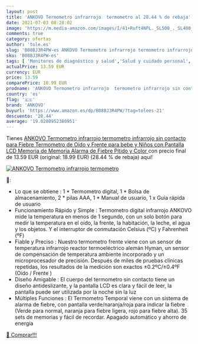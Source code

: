 ```yaml
---
layout: post
title: 'ANKOVO Termometro infrarrojo  termometro al 28.44 % de rebaja'
date: 2021-07-03 08:28:02
image: 'https://m.media-amazon.com/images/I/41+Ruft4NPL._SL500_._SL400_.jpg'
comments: true
category: ofertas
author: 'tole.es'
slug: 'B08BJ3R4PW-es ANKOVO Termometro infrarrojo termometro infrarrojo sin...'
sku: 'B08BJ3R4PW-es'
tags: [ 'Monitores de diagnóstico y salud','Salud y cuidado personal','Suministros y equipamiento médico','Termómetros de oído','Termómetros médicos','Termómetros y accesorios','ankovo','bebe', ]
actualPrice: 13.59 EUR
currency: EUR
price: 13.59
comparePrice: 18.99 EUR
prodname: 'ANKOVO Termometro infrarrojo  termometro infrarrojo sin contacto para Fiebre  Termometro de Oído y Frente para bebe y Niños  con Pantalla LCD  Memoria de Memoria  Alarma de Fiebre  Pitido y Color '
country: 'es'
flag: '🇪🇸'
brand: 'ANKOVO'
buyurl: 'https://www.amazon.es/dp/B08BJ3R4PW/?tag=tolees-21'
descuento: '28.44'
average: '19.0280952380951'
---
```


Tienes [ANKOVO Termometro infrarrojo  termometro infrarrojo sin contacto para Fiebre  Termometro de Oído y Frente para bebe y Niños  con Pantalla LCD  Memoria de Memoria  Alarma de Fiebre  Pitido y Color ](https://www.amazon.es/dp/B08BJ3R4PW/?tag=tolees-21) con precio final de  13.59 EUR (original: 18.99 EUR) (28.44 %  de rebaja) aqui!

[![ANKOVO Termometro infrarrojo  termometro](https://m.media-amazon.com/images/I/41+Ruft4NPL._SL500_._SL400_.jpg)](https://www.amazon.es/dp/B08BJ3R4PW/?tag=tolees-21)

🔎:

- Lo que se obtiene : 1 * Termometro digital, 1 * Bolsa de almacenamiento, 2 * pilas AAA, 1 * Manual de usuario, 1 x Guía rápida de usuario
- Funcionamiento Rápido y Simple : Termometro digital infrarrojo ANKOVO mide la temperatura en menos de 1 segundo, con un solo botón para medir la temperatura en el oído, la frente, la habitación, la leche, el agua y los objetos. Y el interruptor de conmutación Celsius (ºC) y Fahrenheit (ºF)
- Fiable y Preciso : Nuestro termometro frente viene con un sensor de temperatura infrarrojo reactor termoeléctrico alemán Hyman, un sensor de compensación de temperatura ambiente incorporado y un microprocesador de precisión. Después de miles de pruebas clínicas repetidas, los resultados de la medición son exactos ±0.2ºC/±0.4ºF (Oído / Frente )
- Diseño Amigable : El cuerpo del termometro sin contacto tiene un diseño antideslizante, y la pantalla LCD es clara y fácil de leer, la pantalla puede ser utilizada por la noche sin la luz
- Múltiples Funciones : El Termometro Temporal viene con un sistema de alarma de fiebre, con pantalla verde/naranja/roja para indicar la fiebre (Verde para normal, naranja para fiebre ligera, rojo para fiebre alta). 35 sets de memorias y fácil de recordar. Apagado automático y ahorro de energía

[🛒 Comprar!!!](https://www.amazon.es/dp/B08BJ3R4PW/?tag=tolees-21)
